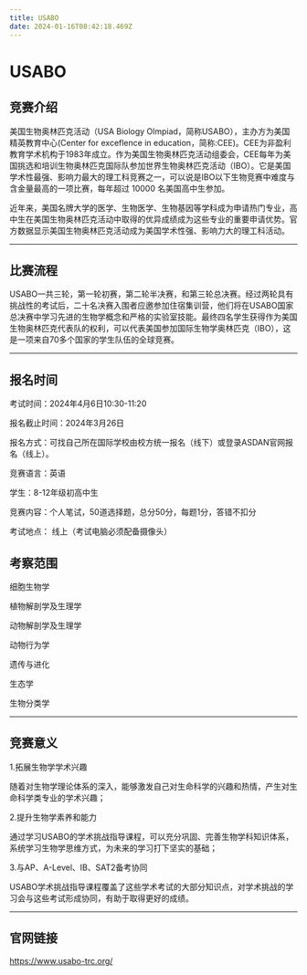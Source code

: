 ```yaml
---
title: USABO
date: 2024-01-16T08:42:18.469Z
---
```

# USABO

## 竞赛介绍

美国生物奥林匹克活动（USA Biology Olmpiad，简称USABO），主办方为美国精英教育中心(Center for exceflence in education，简称:CEE)。CEE为非盈利教育学术机构于1983年成立。作为美国生物奥林匹克活动组委会，CEE每年为美国挑选和培训生物奥林匹克国际队参加世界生物奥林匹克活动（IBO）。它是美国学术性最强、影响力最大的理工科竞赛之一，可以说是IBO以下生物竞赛中难度与含金量最高的一项比赛，每年超过 10000 名美国高中生参加。

近年来，美国名牌大学的医学、生物医学、生物基因等学科成为申请热门专业，高中生在美国生物奥林匹克活动中取得的优异成绩成为这些专业的重要申请优势。官方数据显示美国生物奥林匹克活动成为美国学术性强、影响力大的理工科活动。

- - -

## 比赛流程

USABO一共三轮，第一轮初赛，第二轮半决赛，和第三轮总决赛。经过两轮具有挑战性的考试后，二十名决赛入围者应邀参加住宿集训营，他们将在USABO国家总决赛中学习先进的生物学概念和严格的实验室技能。最终四名学生获得作为美国生物奥林匹克代表队的权利，可以代表美国参加国际生物学奥林匹克（IBO），这是一项来自70多个国家的学生队伍的全球竞赛。

- - -

## 报名时间

考试时间：2024年4月6日10:30-11:20

报名截止时间：2024年3月26日

报名方式：可找自己所在国际学校由校方统一报名（线下）或登录ASDAN官网报名（线上）。

竞赛语言：英语

学生：8-12年级初高中生

竞赛内容：个人笔试，50道选择题，总分50分，每题1分，答错不扣分

考试地点：
线上（考试电脑必须配备摄像头）

## 考察范围

细胞生物学

植物解剖学及生理学

动物解剖学及生理学

动物行为学

遗传与进化

生态学

生物分类学

- - -

## 竞赛意义

1.拓展生物学学术兴趣

随着对生物学理论体系的深入，能够激发自己对生命科学的兴趣和热情，产生对生命科学类专业的学术兴趣；

2.提升生物学素养和能力

通过学习USABO的学术挑战指导课程，可以充分巩固、完善生物学科知识体系，系统学习生物学思维方式，为未来的学习打下坚实的基础；

3.与AP、A-Level、IB、SAT2备考协同

USABO学术挑战指导课程覆盖了这些学术考试的大部分知识点，对学术挑战的学习会与这些考试形成协同，有助于取得更好的成绩。

- - -

## 官网链接

https://www.usabo-trc.org/